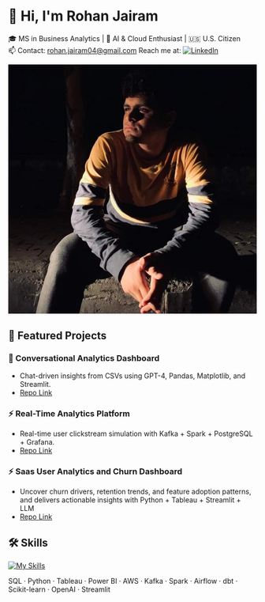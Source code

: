 # 👋 Hi, I'm Rohan Jairam

🎓 MS in Business Analytics | 🧠 AI & Cloud Enthusiast | 🇺🇸 U.S. Citizen   
📫 Contact: rohan.jairam04@gmail.com 
Reach me at: 
<a href="https://www.linkedin.com/in/rohan-jairam-/" target="blank">
  <img src="https://skillicons.dev/icons?i=linkedin" alt="LinkedIn" />
</a>

![image](https://github.com/rohanj12/rohanj12/blob/main/ProfilePic.jpg?raw=true)

## 📌 Featured Projects

### 💬 Conversational Analytics Dashboard
- Chat-driven insights from CSVs using GPT-4, Pandas, Matplotlib, and Streamlit.
- [Repo Link](https://github.com/rohanj12/conversational-analytics-dashboard)

### ⚡ Real-Time Analytics Platform
- Real-time user clickstream simulation with Kafka + Spark + PostgreSQL + Grafana.
- [Repo Link](https://github.com/rohanj12/realtime-analytics-pipeline)

### ⚡ Saas User Analytics and Churn Dashboard
- Uncover churn drivers, retention trends, and feature adoption patterns, and delivers actionable insights with Python + Tableau + Streamlit + LLM
- [Repo Link](https://github.com/rohanj12/saas-user-analytics)

## 🛠️ Skills
[![My Skills](https://skillicons.dev/icons?i=mysql,aws,docker,git,github,python,tensorflow,sklearn)](https://skillicons.dev)

SQL · Python · Tableau · Power BI · AWS · Kafka · Spark · Airflow · dbt · Scikit-learn  · OpenAI · Streamlit

<!--
**rohanj12/rohanj12** is a ✨ _special_ ✨ repository because its `README.md` (this file) appears on your GitHub profile.

Here are some ideas to get you started:

- 🔭 I’m currently working on ...
- 🌱 I’m currently learning ...
- 👯 I’m looking to collaborate on ...
- 🤔 I’m looking for help with ...
- 💬 Ask me about ...
- 📫 How to reach me: ...
- 😄 Pronouns: ...
- ⚡ Fun fact: ...
-->
